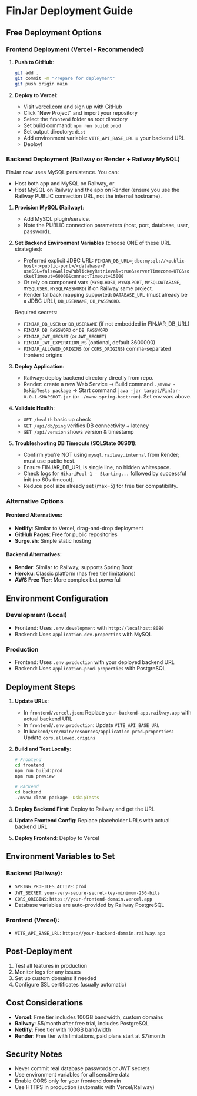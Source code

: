 # FinJar Deployment Guide

## Free Deployment Options

### Frontend Deployment (Vercel - Recommended)

1. **Push to GitHub**:
   ```bash
   git add .
   git commit -m "Prepare for deployment"
   git push origin main
   ```

2. **Deploy to Vercel**:
   - Visit [vercel.com](https://vercel.com) and sign up with GitHub
   - Click "New Project" and import your repository
   - Select the `frontend` folder as root directory
   - Set build command: `npm run build:prod`
   - Set output directory: `dist`
   - Add environment variable: `VITE_API_BASE_URL` = your backend URL
   - Deploy!

### Backend Deployment (Railway or Render + Railway MySQL)

FinJar now uses MySQL persistence. You can:
* Host both app and MySQL on Railway, or
* Host MySQL on Railway and the app on Render (ensure you use the Railway PUBLIC connection URL, not the internal hostname).

1. **Provision MySQL (Railway)**:
   - Add MySQL plugin/service.
   - Note the PUBLIC connection parameters (host, port, database, user, password).

2. **Set Backend Environment Variables** (choose ONE of these URL strategies):
   - Preferred explicit JDBC URL:
     `FINJAR_DB_URL=jdbc:mysql://<public-host>:<public-port>/<database>?useSSL=false&allowPublicKeyRetrieval=true&serverTimezone=UTC&socketTimeout=60000&connectTimeout=15000`
   - Or rely on component vars (`MYSQLHOST`, `MYSQLPORT`, `MYSQLDATABASE`, `MYSQLUSER`, `MYSQLPASSWORD`) if on Railway same project.
   - Render fallback mapping supported: `DATABASE_URL` (must already be a JDBC URL), `DB_USERNAME`, `DB_PASSWORD`.

   Required secrets:
   - `FINJAR_DB_USER` or `DB_USERNAME` (if not embedded in FINJAR_DB_URL)
   - `FINJAR_DB_PASSWORD` or `DB_PASSWORD`
   - `FINJAR_JWT_SECRET` (or `JWT_SECRET`)
   - `FINJAR_JWT_EXPIRATION_MS` (optional, default 3600000)
   - `FINJAR_ALLOWED_ORIGINS` (or `CORS_ORIGINS`) comma-separated frontend origins

3. **Deploy Application**:
   - Railway: deploy backend directory directly from repo.
   - Render: create a new Web Service → Build command `./mvnw -DskipTests package` → Start command `java -jar target/FinJar-0.0.1-SNAPSHOT.jar` (or `./mvnw spring-boot:run`). Set env vars above.

4. **Validate Health**:
   - `GET /health` basic up check
   - `GET /api/db/ping` verifies DB connectivity + latency
   - `GET /api/version` shows version & timestamp

5. **Troubleshooting DB Timeouts (SQLState 08S01)**:
   - Confirm you're NOT using `mysql.railway.internal` from Render; must use public host.
   - Ensure FINJAR_DB_URL is single line, no hidden whitespace.
   - Check logs for `HikariPool-1 - Starting...` followed by successful init (no 60s timeout).
   - Reduce pool size already set (max=5) for free tier compatibility.

### Alternative Options

#### Frontend Alternatives:
- **Netlify**: Similar to Vercel, drag-and-drop deployment
- **GitHub Pages**: Free for public repositories
- **Surge.sh**: Simple static hosting

#### Backend Alternatives:
- **Render**: Similar to Railway, supports Spring Boot
- **Heroku**: Classic platform (has free tier limitations)
- **AWS Free Tier**: More complex but powerful

## Environment Configuration

### Development (Local)
- Frontend: Uses `.env.development` with `http://localhost:8080`
- Backend: Uses `application-dev.properties` with MySQL

### Production
- Frontend: Uses `.env.production` with your deployed backend URL
- Backend: Uses `application-prod.properties` with PostgreSQL

## Deployment Steps

1. **Update URLs**:
   - In `frontend/vercel.json`: Replace `your-backend-app.railway.app` with actual backend URL
   - In `frontend/.env.production`: Update `VITE_API_BASE_URL`
   - In `backend/src/main/resources/application-prod.properties`: Update `cors.allowed.origins`

2. **Build and Test Locally**:
   ```bash
   # Frontend
   cd frontend
   npm run build:prod
   npm run preview

   # Backend
   cd backend
   ./mvnw clean package -DskipTests
   ```

3. **Deploy Backend First**: Deploy to Railway and get the URL

4. **Update Frontend Config**: Replace placeholder URLs with actual backend URL

5. **Deploy Frontend**: Deploy to Vercel

## Environment Variables to Set

### Backend (Railway):
- `SPRING_PROFILES_ACTIVE`: `prod`
- `JWT_SECRET`: `your-very-secure-secret-key-minimum-256-bits`
- `CORS_ORIGINS`: `https://your-frontend-domain.vercel.app`
- Database variables are auto-provided by Railway PostgreSQL

### Frontend (Vercel):
- `VITE_API_BASE_URL`: `https://your-backend-domain.railway.app`

## Post-Deployment

1. Test all features in production
2. Monitor logs for any issues
3. Set up custom domains if needed
4. Configure SSL certificates (usually automatic)

## Cost Considerations

- **Vercel**: Free tier includes 100GB bandwidth, custom domains
- **Railway**: $5/month after free trial, includes PostgreSQL
- **Netlify**: Free tier with 100GB bandwidth
- **Render**: Free tier with limitations, paid plans start at $7/month

## Security Notes

- Never commit real database passwords or JWT secrets
- Use environment variables for all sensitive data
- Enable CORS only for your frontend domain
- Use HTTPS in production (automatic with Vercel/Railway)
